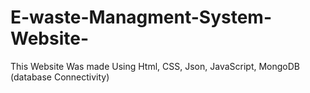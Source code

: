 # E-waste-Managment-System-Website-
This Website Was made Using Html, CSS, Json, JavaScript, MongoDB (database Connectivity)
